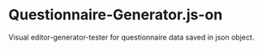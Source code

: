 # Questionnaire-Generator.js-on
Visual editor-generator-tester for questionnaire data saved in json object.
